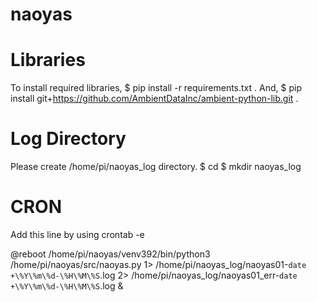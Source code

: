 # naoyas

# Libraries

To install required libraries,
$ pip install -r requirements.txt
.
And,
$ pip install git+https://github.com/AmbientDataInc/ambient-python-lib.git
.

# Log Directory
Please create /home/pi/naoyas_log directory.
$ cd
$ mkdir naoyas_log

# CRON
Add this line by using crontab -e

@reboot /home/pi/naoyas/venv392/bin/python3 /home/pi/naoyas/src/naoyas.py 1> /home/pi/naoyas_log/naoyas01-`date +\%Y\%m\%d-\%H\%M\%S`.log 2> /home/pi/naoyas_log/naoyas01_err-`date +\%Y\%m\%d-\%H\%M\%S`.log &



